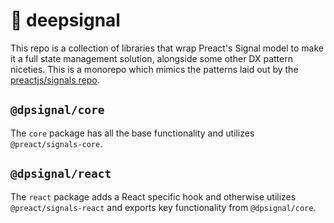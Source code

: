 # 📶 deepsignal

This repo is a collection of libraries that wrap Preact's Signal model to make it a full state management solution, alongside some other DX 
pattern niceties. This is a monorepo which mimics the patterns laid out by the [preactjs/signals repo](https://github.com/preactjs/signals).

## `@dpsignal/core`

The `core` package has all the base functionality and utilizes `@preact/signals-core`.

## `@dpsignal/react`

The `react` package adds a React specific hook and otherwise utilizes `@preact/signals-react` and exports key functionality from `@dpsignal/core`.

